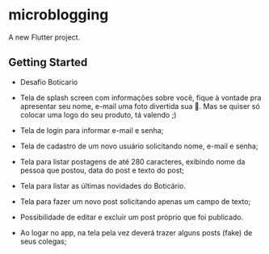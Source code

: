 # microblogging

A new Flutter project.

## Getting Started

- Desafio Boticario

 - Tela de splash screen com informações sobre você, fique à vontade pra
apresentar seu nome, e-mail uma foto divertida sua . Mas se quiser só
colocar uma logo do seu produto, tá valendo ;)
 - Tela de login para informar e-mail e senha;
 - Tela de cadastro de um novo usuário solicitando nome, e-mail e senha;
 - Tela para listar postagens de até 280 caracteres, exibindo nome da pessoa que
postou, data do post e texto do post;
 - Tela para listar as últimas novidades do Boticário.
 - Tela para fazer um novo post solicitando apenas um campo de texto;
 - Possibilidade de editar e excluir um post próprio que foi publicado.
 - Ao logar no app, na tela pela vez deverá trazer alguns posts (fake) de seus
colegas;
